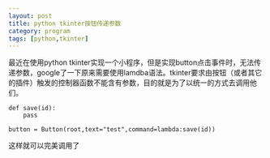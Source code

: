 ```yaml
---
layout: post
title: python tkinter按钮传递参数
category: program
tags: [python,tkinter]
---
```


最近在使用python tkinter实现一个小程序，但是实现button点击事件时，无法传递参数，google了一下原来需要使用lamdba语法。tkinter要求由按钮（或者其它的插件）触发的控制器函数不能含有参数，目的就是为了以统一的方式去调用他们。

```
def save(id):
	pass

button = Button(root,text="test",command=lambda:save(id))

```

这样就可以完美调用了